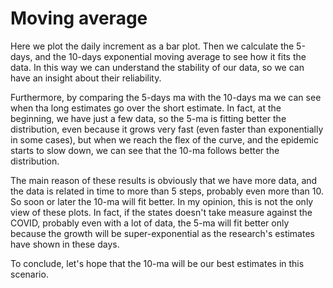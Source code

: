 # Moving average

Here we plot the daily increment as a bar plot. Then we calculate the 5-days, and
the 10-days exponential moving average to see how it fits the data. In this way
we can understand the stability of our data, so we can have an insight about
their reliability.

Furthermore, by comparing the 5-days ma with the 10-days ma we can see when
tha long estimates go over the short estimate. In fact, at the beginning,
we have just a few data, so the 5-ma is fitting better the distribution, even
because it grows very fast (even faster than exponentially in some cases), but
when we reach the flex of the curve, and the epidemic starts to slow down,
we can see that the 10-ma follows better the distribution.

The main reason of these results is obviously that we have more data,
and the data is related in time to more than 5 steps, probably even more than 10. 
So soon or later the 10-ma will fit better. In my opinion, this is not
the only view of these plots. In fact, if the states doesn't take measure against
the COVID, probably even with a lot of data, the 5-ma will fit better only
because the growth will be super-exponential as the research's estimates have
shown in these days. 

To conclude, let's hope that the 10-ma will be our best estimates in this scenario.